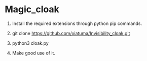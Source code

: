 # Magic_cloak
1. Install the required extensions through python pip commands.

2. git clone https://github.com/xiatuma/Invisibility_cloak.git

3. python3 cloak.py

4. Make good use of it.

